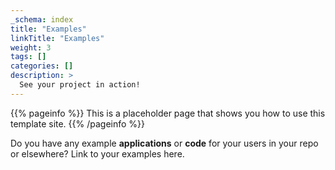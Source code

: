 ```yaml
---
_schema: index
title: "Examples"
linkTitle: "Examples"
weight: 3
tags: []
categories: []
description: >
  See your project in action!
---
```


{{% pageinfo %}}
This is a placeholder page that shows you how to use this template site.
{{% /pageinfo %}}

Do you have any example **applications** or **code** for your users in your repo or elsewhere? Link to your examples here.


